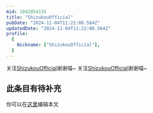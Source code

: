 ```yaml
---
mid: 1042854135
title: "ShizukouOfficial"
pubDate: "2024-11-04T11:22:08.564Z"
updatedDate: "2024-11-04T11:22:08.564Z"
profile:
  {
    Nickname: ["ShizukouOfficial"],
  }
---
```


关注[ShizukouOfficial](https://space.bilibili.com/1042854135)谢谢喵~ 关注[ShizukouOfficial](https://space.bilibili.com/1042854135)谢谢喵~

## 此条目有待补充
你可以在[这里](https://github.com/Yuhanawa/VTuber.ICU-Content/edit/master/v/ShizukouOfficial/index.md)编辑本文
